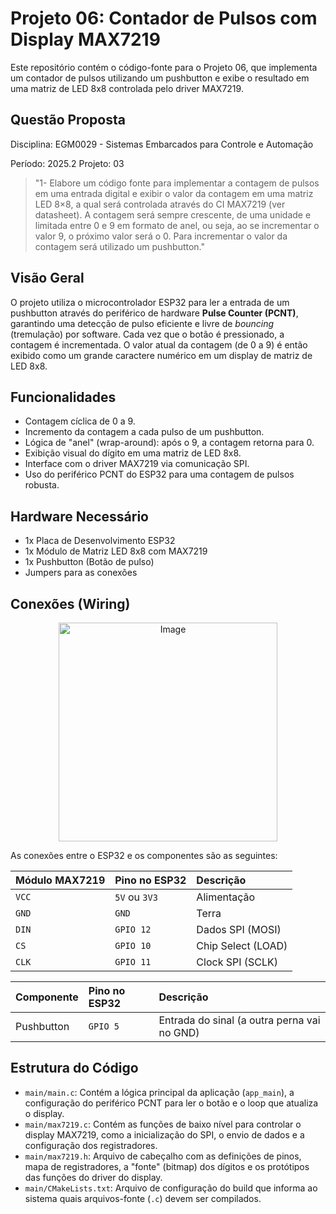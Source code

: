 # Projeto 06: Contador de Pulsos com Display MAX7219

Este repositório contém o código-fonte para o Projeto 06, que implementa um contador de pulsos utilizando um pushbutton e exibe o resultado em uma matriz de LED 8x8 controlada pelo driver MAX7219.

## Questão Proposta
Disciplina: EGM0029 - Sistemas Embarcados para Controle e Automação

Período: 2025.2 Projeto: 03
> "1- Elabore um código fonte para implementar a contagem de pulsos em uma entrada digital e exibir o valor da contagem em uma matriz LED 8×8, a qual será controlada através do CI MAX7219 (ver datasheet). A contagem será sempre crescente, de uma unidade e limitada entre 0 e 9 em formato de anel, ou seja, ao se incrementar o valor 9, o próximo valor será o 0. Para incrementar o valor da contagem será utilizado um pushbutton."
> 

## Visão Geral

O projeto utiliza o microcontrolador ESP32 para ler a entrada de um pushbutton através do periférico de hardware **Pulse Counter (PCNT)**, garantindo uma detecção de pulso eficiente e livre de *bouncing* (tremulação) por software. Cada vez que o botão é pressionado, a contagem é incrementada. O valor atual da contagem (de 0 a 9) é então exibido como um grande caractere numérico em um display de matriz de LED 8x8.

## Funcionalidades

  - Contagem cíclica de 0 a 9.
  - Incremento da contagem a cada pulso de um pushbutton.
  - Lógica de "anel" (wrap-around): após o 9, a contagem retorna para 0.
  - Exibição visual do dígito em uma matriz de LED 8x8.
  - Interface com o driver MAX7219 via comunicação SPI.
  - Uso do periférico PCNT do ESP32 para uma contagem de pulsos robusta.

## Hardware Necessário

  - 1x Placa de Desenvolvimento ESP32
  - 1x Módulo de Matriz LED 8x8 com MAX7219
  - 1x Pushbutton (Botão de pulso)
  - Jumpers para as conexões

## Conexões (Wiring)
<div align="center">
<img width="350" height="350" alt="Image" src="https://github.com/user-attachments/assets/de4eec54-5fcf-4f7a-a4ae-359ed5927b22" />
</div>
         
As conexões entre o ESP32 e os componentes são as seguintes:

| Módulo MAX7219 | Pino no ESP32 | Descrição              |
| :------------- | :------------ | :--------------------- |
| `VCC`          | `5V` ou `3V3` | Alimentação            |
| `GND`          | `GND`         | Terra                  |
| `DIN`          | `GPIO 12`     | Dados SPI (MOSI)       |
| `CS`           | `GPIO 10`     | Chip Select (LOAD)     |
| `CLK`          | `GPIO 11`     | Clock SPI (SCLK)       |

| Componente | Pino no ESP32 | Descrição                                  |
| :--------- | :------------ | :----------------------------------------- |
| Pushbutton | `GPIO 5`      | Entrada do sinal (a outra perna vai no GND) |

## Estrutura do Código

  - `main/main.c`: Contém a lógica principal da aplicação (`app_main`), a configuração do periférico PCNT para ler o botão e o loop que atualiza o display.
  - `main/max7219.c`: Contém as funções de baixo nível para controlar o display MAX7219, como a inicialização do SPI, o envio de dados e a configuração dos registradores.
  - `main/max7219.h`: Arquivo de cabeçalho com as definições de pinos, mapa de registradores, a "fonte" (bitmap) dos dígitos e os protótipos das funções do driver do display.
  - `main/CMakeLists.txt`: Arquivo de configuração do build que informa ao sistema quais arquivos-fonte (`.c`) devem ser compilados.
